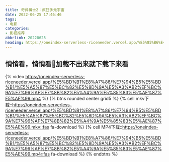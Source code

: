 ```yaml
---
title: 奇异博士2：疯狂多元宇宙
date: 2022-06-25 17:46:46
tags:
- 电影
categories:
- 影视推荐
abbrlink: 20220625
headimg: https://oneindex-serverless-riceneeder.vercel.app/%E5%85%B6%E4%BB%96/doctorstrange2.webp
---
```


## 悄悄看，悄悄看👻加载不出来就下载下来看
<!--more-->
{% video https://oneindex-serverless-riceneeder.vercel.app/%E5%BD%B1%E8%A7%86/%E7%94%B5%E5%BD%B1/%E5%A5%87%E5%BC%82%E5%8D%9A%E5%A3%AB2%EF%BC%9A%E7%96%AF%E7%8B%82%E5%A4%9A%E5%85%83%E5%AE%87%E5%AE%99.mp4 %}
{% btns rounded center grid5 %}
{% cell mkv下载::https://oneindex-serverless-riceneeder.vercel.app/%E5%BD%B1%E8%A7%86/%E7%94%B5%E5%BD%B1/%E5%A5%87%E5%BC%82%E5%8D%9A%E5%A3%AB2%EF%BC%9A%E7%96%AF%E7%8B%82%E5%A4%9A%E5%85%83%E5%AE%87%E5%AE%99.mkv::fas fa-download %}
{% cell MP4下载::https://oneindex-serverless-riceneeder.vercel.app/%E5%BD%B1%E8%A7%86/%E7%94%B5%E5%BD%B1/%E5%A5%87%E5%BC%82%E5%8D%9A%E5%A3%AB2%EF%BC%9A%E7%96%AF%E7%8B%82%E5%A4%9A%E5%85%83%E5%AE%87%E5%AE%99.mp4::fas fa-download %}
{% endbtns %}